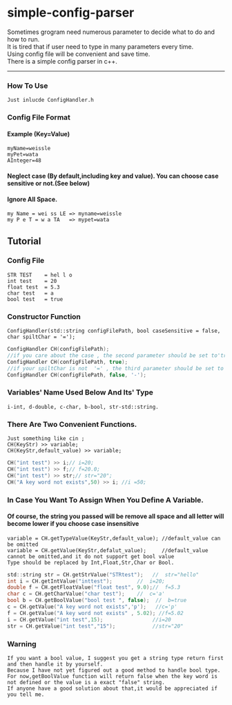 # simple-config-parser
Sometimes grogram need numerous parameter to decide what to do and how to run.  
It is tired that if user need to type in many parameters every time.  
Using config file will be convenient and save time.  
There is a simple config parser in c++.    
***
### How To Use
    Just inlucde ConfigHandler.h 
### Config File Format
#### Example (Key=Value)
    myName=weissle
    myPet=wata
    AInteger=48
#### Neglect case (By default,including key and value). You can choose case sensitive or not.(See below)
#### Ignore All Space.    
    my Name = wei ss LE => myname=weissle
    my P e T = w a TA   => mypet=wata
  
## Tutorial
### Config File
    STR TEST    = hel l o
    int test    = 20
    float test  = 5.3
    char test   = a
    bool test   = true
### Constructor Function
    ConfigHandler(std::string configFilePath, bool caseSensitive = false, char spiltChar = '=');
```c
ConfigHandler CH(configFilePath);
//if you care about the case , the second parameter should be set to'true'
ConfigHandler CH(configFilePath, true);
//if your spiltChar is not  '=' , the third parameter should be set to another char (eg.)
ConfigHandler CH(configFilePath, false, '-');
```
### Variables' Name Used Below And Its' Type
    i-int, d-double, c-char, b-bool, str-std::string.
### There Are Two Convenient Functions.
    Just something like cin ;
    CH(KeyStr) >> variable;
    CH(KeyStr,default_value) >> variable;
```c
CH("int test") >> i;// i=20;
CH("int test") >> f;// f=20.0;
CH("int test") >> str;// str="20";
CH("A key word not exists",50) >> i; //i =50;
```
### In Case You Want To Assign When You Define A Variable.
#### Of course, the string you passed will be remove all space and all letter will become lower if you choose case insensitive
    variable = CH.getTypeValue(KeyStr,default_value); //default_value can be omitted
    variable = CH.getValue(KeyStr,defalut_value);     //default_value cannot be omitted,and it do not support get bool value
    Type should be replaced by Int,Float,Str,Char or Bool.
```c
std::string str = CH.getStrValue("STRtest");   //  str="hello"
int i = CH.getIntValue("inttest");        //  i=20;   
double f = CH.getFloatValue("float test", 9.0);//  f=5.3
char c = CH.getCharValue("char test");    //  c='a'
bool b = CH.getBoolValue("bool test ", false);  //  b=true 
c = CH.getValue("A key word not exists",'p');   //c='p'
f = CH.getValue("A key word not exists" , 5.02); //f=5.02
i = CH.getValue("int test",15);                //i=20
str = CH.getValue("int test","15");            //str="20"
```

### Warning
    If you want a bool value, I suggest you get a string type return first and then handle it by yourself.
    Because I have not yet figured out a good method to handle bool type.
    For now,getBoolValue function will return false when the key word is not defined or the value is a exact "false" string.
    If anyone have a good solution about that,it would be appreciated if you tell me.

  

